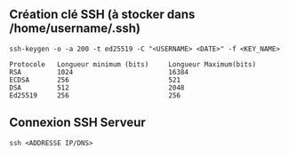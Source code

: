 ## Création clé SSH (à stocker dans /home/username/.ssh)
    ssh-keygen -o -a 200 -t ed25519 -C "<USERNAME> <DATE>" -f <KEY_NAME>

    Protocole	Longueur minimum (bits)	    Longueur Maximum(bits)
    RSA	        1024	                    16384
    ECDSA	    256	                        521
    DSA	        512	                        2048
    Ed25519	    256	                        256

## Connexion SSH Serveur
    ssh <ADDRESSE IP/DNS>
